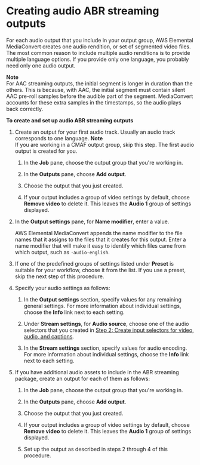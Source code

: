# Creating audio ABR streaming outputs<a name="audio-abr-streaming-outputs"></a>

For each audio output that you include in your output group, AWS Elemental MediaConvert creates one audio rendition, or set of segmented video files\. The most common reason to include multiple audio renditions is to provide multiple language options\. If you provide only one language, you probably need only one audio output\.

**Note**  
For AAC streaming outputs, the initial segment is longer in duration than the others\. This is because, with AAC, the initial segment must contain silent AAC pre\-roll samples before the audible part of the segment\. MediaConvert accounts for these extra samples in the timestamps, so the audio plays back correctly\. 

**To create and set up audio ABR streaming outputs**

1. Create an output for your first audio track\. Usually an audio track corresponds to one language\.
**Note**  
If you are working in a CMAF output group, skip this step\. The first audio output is created for you\.

   1. In the **Job** pane, choose the output group that you're working in\.

   1. In the **Outputs** pane, choose **Add output**\. 

   1. Choose the output that you just created\.

   1. If your output includes a group of video settings by default, choose **Remove video** to delete it\. This leaves the **Audio 1** group of settings displayed\.

1. In the **Output settings** pane, for **Name modifier**, enter a value\.

   AWS Elemental MediaConvert appends the name modifier to the file names that it assigns to the files that it creates for this output\. Enter a name modifier that will make it easy to identify which files came from which output, such as `-audio-english`\.

1. If one of the predefined groups of settings listed under **Preset** is suitable for your workflow, choose it from the list\. If you use a preset, skip the next step of this procedure\.

1. Specify your audio settings as follows:

   1. In the **Output settings** section, specify values for any remaining general settings\. For more information about individual settings, choose the **Info** link next to each setting\.

   1. Under **Stream settings**, for **Audio source**, choose one of the audio selectors that you created in [Step 2: Create input selectors for video, audio, and captions](create-selectors.md)\.

   1. In the **Stream settings** section, specify values for audio encoding\. For more information about individual settings, choose the **Info** link next to each setting\.

1. If you have additional audio assets to include in the ABR streaming package, create an output for each of them as follows:

   1. In the **Job** pane, choose the output group that you're working in\.

   1. In the **Outputs** pane, choose **Add output**\. 

   1. Choose the output that you just created\.

   1. If your output includes a group of video settings by default, choose **Remove video** to delete it\. This leaves the **Audio 1** group of settings displayed\.

   1. Set up the output as described in steps 2 through 4 of this procedure\.